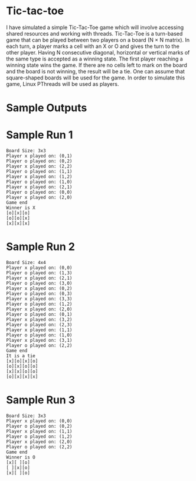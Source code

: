 # Tic-tac-toe #


I have simulated a simple Tic-Tac-Toe game which will involve accessing shared resources and working with threads. Tic-Tac-Toe is a turn-based game that can be played between two players on a board (N × N matrix). In each turn, a player marks a cell with an X or O and gives the turn to the other player. Having N consecutive diagonal, horizontal or vertical marks of the same type is accepted as a winning state. The first player reaching a winning state wins the game. If there are no cells left to mark on the board and the board is not winning, the result will be a tie. One can assume that square-shaped boards will be used for the game. In order to simulate this game, Linux PThreads will be used as players. 


# Sample Outputs #

   # Sample Run 1 # 

    Board Size: 3x3
    Player x played on: (0,1)
    Player o played on: (0,2)
    Player x played on: (2,2)
    Player o played on: (1,1)
    Player x played on: (1,2)
    Player o played on: (1,0)
    Player x played on: (2,1)
    Player o played on: (0,0)
    Player x played on: (2,0)
    Game end
    Winner is X
    [o][x][o]
    [o][o][x]
    [x][x][x]

   # Sample Run 2 #

    Board Size: 4x4
    Player x played on: (0,0)
    Player o played on: (1,3)
    Player x played on: (2,1)
    Player o played on: (3,0)
    Player x played on: (0,2)
    Player o played on: (0,3)
    Player x played on: (3,3)
    Player o played on: (1,2)
    Player x played on: (2,0)
    Player o played on: (0,1)
    Player x played on: (3,2)
    Player o played on: (2,3)
    Player x played on: (1,1)
    Player o played on: (1,0)
    Player x played on: (3,1)
    Player o played on: (2,2)
    Game end
    It is a tie
    [x][o][x][o]
    [o][x][o][o]
    [x][x][o][o]
    [o][x][x][x]

   # Sample Run 3 #

    Board Size: 3x3
    Player x played on: (0,0)
    Player o played on: (0,2)
    Player x played on: (1,1)
    Player o played on: (1,2)
    Player x played on: (2,0)
    Player o played on: (2,2)
    Game end
    Winner is O
    [x][ ][o]
    [ ][x][o]
    [x][ ][o]





